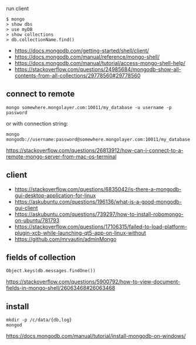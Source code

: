 run client

```
$ mongo
> show dbs
> use myDB
> show collections
> db.collectionName.find()
```

- https://docs.mongodb.com/getting-started/shell/client/
- https://docs.mongodb.com/manual/reference/mongo-shell/
- https://docs.mongodb.com/manual/tutorial/access-mongo-shell-help/
- https://stackoverflow.com/questions/24985684/mongodb-show-all-contents-from-all-collections/29778560#29778560

## connect to remote

`mongo somewhere.mongolayer.com:10011/my_database -u username -p password`

or with connection string:

`mongo mongodb://username:password@somewhere.mongolayer.com:10011/my_database`

https://stackoverflow.com/questions/26813912/how-can-i-connect-to-a-remote-mongo-server-from-mac-os-terminal

## client

- https://stackoverflow.com/questions/6835042/is-there-a-mongodb-gui-desktop-application-for-linux
- https://askubuntu.com/questions/196136/what-is-a-good-mongodb-gui-client
- https://askubuntu.com/questions/739297/how-to-install-robomongo-on-ubuntu/781793
- https://stackoverflow.com/questions/17106315/failed-to-load-platform-plugin-xcb-while-launching-qt5-app-on-linux-without
- https://github.com/mrvautin/adminMongo

## fields of collection

`Object.keys(db.messages.findOne())`

https://stackoverflow.com/questions/5900792/how-to-view-document-fields-in-mongo-shell/26063468#26063468

## install

```
mkdir -p /c/data/{db,log}
mongod
```

https://docs.mongodb.com/manual/tutorial/install-mongodb-on-windows/
